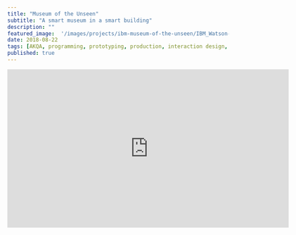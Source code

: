 ```yaml
---
title: "Museum of the Unseen"
subtitle: "A smart museum in a smart building"
description: ""
featured_image:  '/images/projects/ibm-museum-of-the-unseen/IBM_Watson-exploratorium.jpg.webp'
date: 2018-08-22
tags: [AKQA, programming, prototyping, production, interaction design, installation]
published: true
---
```


<iframe src="https://player.vimeo.com/video/364335137" width="640" height="360" frameborder="0" allow="autoplay; fullscreen" allowfullscreen></iframe>


